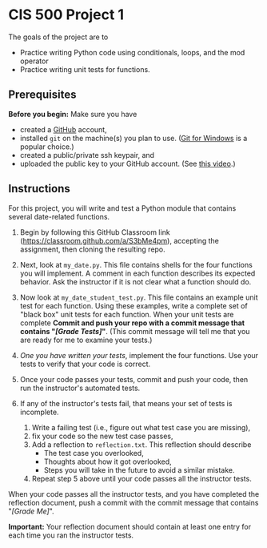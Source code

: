 # CIS 500 Project 1

The goals of the project are to 
* Practice writing Python code using conditionals, loops, and the mod operator
* Practice writing unit tests for functions.

## Prerequisites

<b>Before you begin:</b> Make sure you have 
 * created a [GitHub](https://www.github.com) account,
 * installed `git` on the machine(s) you plan to use. ([Git for Windows](https://gitforwindows.org/) is a popular choice.)
 * created a public/private ssh keypair, and
 * uploaded the public key to your GitHub account. (See [this video](https://www.youtube.com/watch?v=vw1k0PUpSeM).)

## Instructions

For this project, you will write and test a Python module that contains several date-related functions.

1. Begin by following this GitHub Classroom link (https://classroom.github.com/a/S3bMe4pm), accepting the assignment, then cloning the resulting repo.

2. Next, look at `my_date.py`.  This file contains shells for the four functions you will implement. A comment in each function describes its expected behavior. Ask the instructor if it is not clear what a function should do.

3. Now look at `my_date_student_test.py`. This file contains an example unit test for each function.
 Using these examples, write a complete set of "black box" unit tests for each function. When your unit tests are complete <b>Commit and push your repo with a commit message that contains "<em>[Grade Tests]</em>"</b>. (This commit message will tell me that you are ready for me to examine your tests.)

4. <em>One you have written your tests</em>, implement the four functions. Use your tests to verify that your code is correct.

5. Once your code passes your tests, commit and push your code, then run the instructor's automated tests.

6. If any of the instructor's tests fail, that means your set of tests is incomplete. 
   1. Write a failing test (i.e., figure out what test case you are missing), 
   2. fix your code so the new test case passes, 
   3. Add a reflection to `reflection.txt`. This reflection should describe
      * The test case you overlooked, 
      * Thoughts about how it got overlooked,
      * Steps you will take in the future to avoid a similar mistake.
   4. Repeat step 5 above until your code passes all the instructor tests.

When your code passes all the instructor tests, and you have completed the reflection document, push a commit with the commit message that contains "<em>[Grade Me]</em>".

<b>Important:</b> Your reflection document should contain at least one entry for each time you ran the instructor tests.


